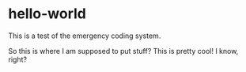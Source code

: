 # hello-world
This is a test of the emergency coding system.

So this is where I am supposed to put stuff? This is pretty cool!
I know, right?
